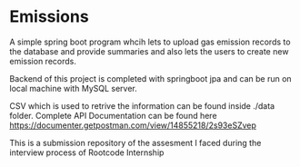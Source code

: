 # Emissions
A simple spring boot program whcih lets to upload gas emission records to the database and provide summaries and also lets the users to create new emission records.

Backend of this project is completed with springboot jpa and can be run on local machine with MySQL server.

CSV which is used to retrive the information can be found inside ./data folder. 
Complete API Documentation can be found here https://documenter.getpostman.com/view/14855218/2s93eSZvep

This is a submission repository of the assesment I faced during the interview process of Rootcode Internship
